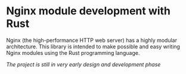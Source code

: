 # Nginx module development with Rust

Nginx (the high-performance HTTP web server) has a highly modular architecture.
This library is intended to make possible and easy writing Nginx modules using
the Rust programming language.

*The project is still in very early design and development phase*
